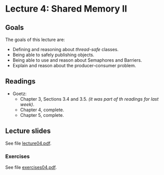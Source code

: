 # Lecture 4: Shared Memory II

## Goals

The goals of this lecture are:

* Defining and reasoning about *thread-safe* classes.
* Being able to safely publishing objects.
* Being able to use and reason about Semaphores and Barriers.
* Explain and reason about the producer-consumer problem.

## Readings 

* Goetz:
  * Chapter 3, Sections 3.4 and 3.5. *(it was part of th readings for last week)*.
  * Chapter 4, complete.
  * Chapter 5, complete.

## Lecture slides

See file [lecture04.pdf](lecture04.pdf).

### Exercises

See file [exercises04.pdf](exercises04.pdf).
